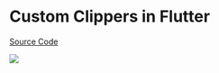 # Custom Clippers in Flutter

[Source Code](../source/custom-clippers-in-flutter.dart)

![](../images/custom-clippers-in-flutter.jpg)
